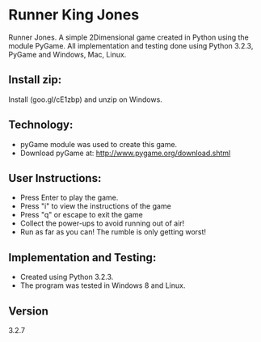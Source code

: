 # Runner King Jones

Runner Jones. A simple 2Dimensional game created in Python using the module PyGame. All implementation and testing done using Python 3.2.3, PyGame and Windows, Mac, Linux.

## Install zip:
Install (goo.gl/cE1zbp) and unzip on Windows.

## Technology:
-	pyGame module was used to create this game.
-	Download pyGame at: http://www.pygame.org/download.shtml

## User Instructions: 
-	Press Enter to play the game.
-	Press "i" to view the instructions of the game
-	Press "q" or escape to exit the game
-	Collect the power-ups to avoid running out of air! 
- 	Run as far as you can! The rumble is only getting worst!

## Implementation and Testing:
-	Created using Python 3.2.3.
-	The program was tested in Windows 8 and Linux.

## Version
3.2.7
